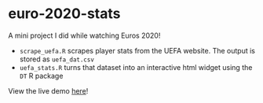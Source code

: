 # euro-2020-stats

A mini project I did while watching Euros 2020!

- `scrape_uefa.R` scrapes player stats from the UEFA website. The output is stored as `uefa_dat.csv`
- `uefa_stats.R` turns that dataset into an interactive html widget using the `DT` R package

View the live demo [here](https://www.sophie-e-hill.com/files/euro-2020-stats.html)!
